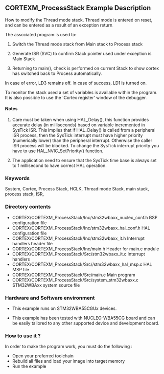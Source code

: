 ## <b>CORTEXM_ProcessStack Example Description</b>

How to modify the Thread mode stack. Thread mode is entered on reset, and can be
entered as a result of an exception return.  

The associated program is used to:

1. Switch the Thread mode stack from Main stack to Process stack

2. Generate ISR (SVC) to confirm Stack pointer used under exception is Main Stack

3. Returning to main(), check is performed on current Stack to show cortex has switched back to Process
automatically.

In case of error, LD3 remains off. In case of success, LD1 is turned on.

To monitor the stack used a set of variables is available within the program. It is also
possible to use the 'Cortex register' window of the debugger.
 
#### <b>Notes</b>

1. Care must be taken when using HAL_Delay(), this function provides accurate delay (in milliseconds)
   based on variable incremented in SysTick ISR. This implies that if HAL_Delay() is called from
   a peripheral ISR process, then the SysTick interrupt must have higher priority (numerically lower)
   than the peripheral interrupt. Otherwise the caller ISR process will be blocked.
   To change the SysTick interrupt priority you have to use HAL_NVIC_SetPriority() function.
      
2. The application need to ensure that the SysTick time base is always set to 1 millisecond
   to have correct HAL operation.

### <b>Keywords</b>

System, Cortex, Process Stack, HCLK, Thread mode Stack, main stack, process stack, ISR, 

### <b>Directory contents</b>

  - CORTEX/CORTEXM_ProcessStack/Inc/stm32wbaxx_nucleo_conf.h     BSP configuration file
  - CORTEX/CORTEXM_ProcessStack/Inc/stm32wbaxx_hal_conf.h    HAL configuration file
  - CORTEX/CORTEXM_ProcessStack/Inc/stm32wbaxx_it.h          Interrupt handlers header file
  - CORTEX/CORTEXM_ProcessStack/Inc/main.h                  Header for main.c module
  - CORTEX/CORTEXM_ProcessStack/Src/stm32wbaxx_it.c          Interrupt handlers
  - CORTEX/CORTEXM_ProcessStack/Src//stm32wbaxx_hal_msp.c     HAL MSP file
  - CORTEX/CORTEXM_ProcessStack/Src/main.c                  Main program
  - CORTEX/CORTEXM_ProcessStack/Src/system_stm32wbaxx.c      STM32WBAxx system source file

### <b>Hardware and Software environment</b>

  - This example runs on STM32WBA55CGUx devices.
    
  - This example has been tested with NUCLEO-WBA55CG board and can be
    easily tailored to any other supported device and development board.

### <b>How to use it ?</b>


In order to make the program work, you must do the following :

- Open your preferred toolchain
- Rebuild all files and load your image into target memory
- Run the example
